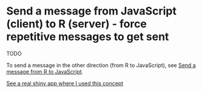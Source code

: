 # Send a message from JavaScript (client) to R (server) - force repetitive messages to get sent

TODO

To send a message in the other direction (from R to JavaScript), see [Send a message from R to JavaScript](../message-r-to-javascript).

[See a real shiny app where I used this concept](http://daattali.com/shiny/cfl/)